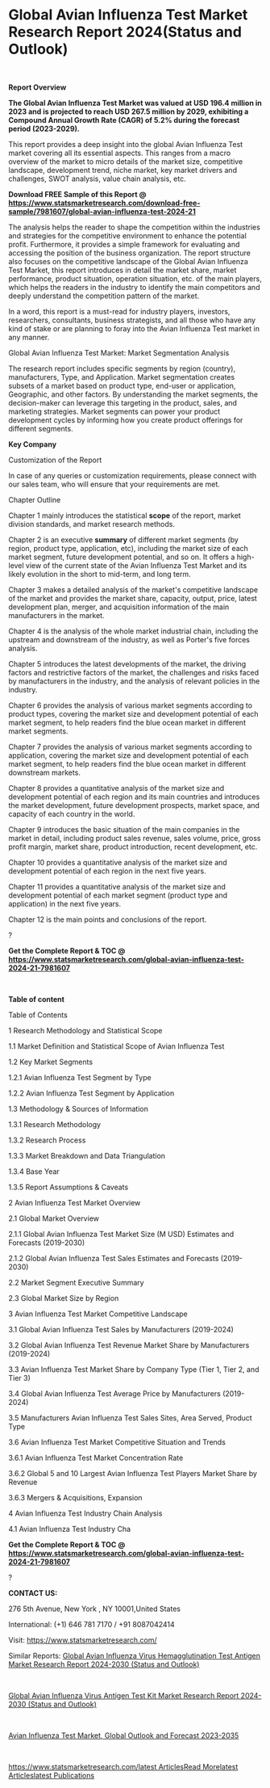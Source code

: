 <h1>Global Avian Influenza Test Market Research Report 2024(Status and Outlook)</h1><br/><p><strong>Report Overview</strong></p>
 
 
 
 <p><strong>The Global Avian Influenza Test Market was valued at USD 196.4 million in 2023 and is projected to reach USD 267.5 million by 2029, exhibiting a Compound Annual Growth Rate (<strong>CAGR</strong>) of 5.2% during the forecast period (2023-2029).</strong></p>
 
 
 
 <p>This report provides a deep insight into the global Avian Influenza Test market covering all its essential aspects. This ranges from a macro overview of the market to micro details of the market size, competitive landscape, development trend, niche market, key market drivers and challenges, SWOT analysis, value chain analysis, etc.</p>
 
 
 
 <p><strong>Download FREE Sample of this Report @ <a href="https://www.statsmarketresearch.com/download-free-sample/7981607/global-avian-influenza-test-2024-21">https://www.statsmarketresearch.com/download-free-sample/7981607/global-avian-influenza-test-2024-21</a></strong></p>
 
 
 
 <p>The analysis helps the reader to shape the competition within the industries and strategies for the competitive environment to enhance the potential profit. Furthermore, it provides a simple framework for evaluating and accessing the position of the business organization. The report structure also focuses on the competitive landscape of the Global Avian Influenza Test Market, this report introduces in detail the market share, market performance, product situation, operation situation, etc. of the main players, which helps the readers in the industry to identify the main competitors and deeply understand the competition pattern of the market.</p>
 
 
 
 <p>In a word, this report is a must-read for industry players, investors, researchers, consultants, business strategists, and all those who have any kind of stake or are planning to foray into the Avian Influenza Test market in any manner.</p>
 
 
 
 <p>Global Avian Influenza Test Market: Market Segmentation Analysis</p>
 
 
 
 <p>The research report includes specific segments by region (country), manufacturers, Type, and Application. Market segmentation creates subsets of a market based on product type, end-user or application, Geographic, and other factors. By understanding the market segments, the decision-maker can leverage this targeting in the product, sales, and marketing strategies. Market segments can power your product development cycles by informing how you create product offerings for different segments.</p>
 
 
 
 <p><strong>Key Company</strong></p>
 
 
 
 <p>Customization of the Report</p>
 
 
 
 <p>In case of any queries or customization requirements, please connect with our sales team, who will ensure that your requirements are met.</p>
 
 
 
 <p>Chapter Outline</p>
 
 
 
 <p>Chapter 1 mainly introduces the statistical <strong>scope</strong> of the report, market division standards, and market research methods.</p>
 
 
 
 <p>Chapter 2 is an executive <strong>summary</strong> of different market segments (by region, product type, application, etc), including the market size of each market segment, future development potential, and so on. It offers a high-level view of the current state of the Avian Influenza Test Market and its likely evolution in the short to mid-term, and long term.</p>
 
 
 
 <p>Chapter 3 makes a detailed analysis of the market&#39;s competitive landscape of the market and provides the market share, capacity, output, price, latest development plan, merger, and acquisition information of the main manufacturers in the market.</p>
 
 
 
 <p>Chapter 4 is the analysis of the whole market industrial chain, including the upstream and downstream of the industry, as well as Porter&#39;s five forces analysis.</p>
 
 
 
 <p>Chapter 5 introduces the latest developments of the market, the driving factors and restrictive factors of the market, the challenges and risks faced by manufacturers in the industry, and the analysis of relevant policies in the industry.</p>
 
 
 
 <p>Chapter 6 provides the analysis of various market segments according to product types, covering the market size and development potential of each market segment, to help readers find the blue ocean market in different market segments.</p>
 
 
 
 <p>Chapter 7 provides the analysis of various market segments according to application, covering the market size and development potential of each market segment, to help readers find the blue ocean market in different downstream markets.</p>
 
 
 
 <p>Chapter 8 provides a quantitative analysis of the market size and development potential of each region and its main countries and introduces the market development, future development prospects, market space, and capacity of each country in the world.</p>
 
 
 
 <p>Chapter 9 introduces the basic situation of the main companies in the market in detail, including product sales revenue, sales volume, price, gross profit margin, market share, product introduction, recent development, etc.</p>
 
 
 
 <p>Chapter 10 provides a quantitative analysis of the market size and development potential of each region in the next five years.</p>
 
 
 
 <p>Chapter 11 provides a quantitative analysis of the market size and development potential of each market segment (product type and application) in the next five years.</p>
 
 
 
 <p>Chapter 12 is the main points and conclusions of the report.</p>
 
 
 
 <p>? </p>
 
 
 
 <div><b>Get the Complete Report & TOC @ <a href="https://www.statsmarketresearch.com/global-avian-influenza-test-2024-21-7981607">https://www.statsmarketresearch.com/global-avian-influenza-test-2024-21-7981607</a></b></div>
 
 
 
 <p><br />
 
 <b>Table of content</b></p>
 
 
 
 <p>Table of Contents<br />
 
 1 Research Methodology and Statistical Scope<br />
 
 1.1 Market Definition and Statistical Scope of Avian Influenza Test<br />
 
 1.2 Key Market Segments<br />
 
 1.2.1 Avian Influenza Test Segment by Type<br />
 
 1.2.2 Avian Influenza Test Segment by Application<br />
 
 1.3 Methodology & Sources of Information<br />
 
 1.3.1 Research Methodology<br />
 
 1.3.2 Research Process<br />
 
 1.3.3 Market Breakdown and Data Triangulation<br />
 
 1.3.4 Base Year<br />
 
 1.3.5 Report Assumptions & Caveats<br />
 
 2 Avian Influenza Test Market Overview<br />
 
 2.1 Global Market Overview<br />
 
 2.1.1 Global Avian Influenza Test Market Size (M USD) Estimates and Forecasts (2019-2030)<br />
 
 2.1.2 Global Avian Influenza Test Sales Estimates and Forecasts (2019-2030)<br />
 
 2.2 Market Segment Executive Summary<br />
 
 2.3 Global Market Size by Region<br />
 
 3 Avian Influenza Test Market Competitive Landscape<br />
 
 3.1 Global Avian Influenza Test Sales by Manufacturers (2019-2024)<br />
 
 3.2 Global Avian Influenza Test Revenue Market Share by Manufacturers (2019-2024)<br />
 
 3.3 Avian Influenza Test Market Share by Company Type (Tier 1, Tier 2, and Tier 3)<br />
 
 3.4 Global Avian Influenza Test Average Price by Manufacturers (2019-2024)<br />
 
 3.5 Manufacturers Avian Influenza Test Sales Sites, Area Served, Product Type<br />
 
 3.6 Avian Influenza Test Market Competitive Situation and Trends<br />
 
 3.6.1 Avian Influenza Test Market Concentration Rate<br />
 
 3.6.2 Global 5 and 10 Largest Avian Influenza Test Players Market Share by Revenue<br />
 
 3.6.3 Mergers & Acquisitions, Expansion<br />
 
 4 Avian Influenza Test Industry Chain Analysis<br />
 
 4.1 Avian Influenza Test Industry Cha</p>
 
 
 
 <div><b>Get the Complete Report & TOC @ <a href="https://www.statsmarketresearch.com/global-avian-influenza-test-2024-21-7981607">https://www.statsmarketresearch.com/global-avian-influenza-test-2024-21-7981607</a></b></div>
 
 
 
 <p>? </p>
 
 
 
 <p><b>CONTACT US:</b><br />
 
 276 5th Avenue, New York , NY 10001,United States<br />
 
 International: (+1) 646 781 7170 / +91 8087042414<br />
 
 Visit: <a href="https://www.statsmarketresearch.com/">https://www.statsmarketresearch.com/</a><br />
 
 Similar Reports: <a href="https://www.statsmarketresearch.com/global-avian-influenza-test-2024-21-7981607">Global Avian Influenza Virus Hemagglutination Test Antigen Market Research Report 2024-2030 (Status and Outlook)</a><br />
 
 <br />
 
 <a href="https://www.statsmarketresearch.com/global-avian-influenza-test-2024-21-7981607">Global Avian Influenza Virus Antigen Test Kit Market Research Report 2024-2030 (Status and Outlook)</a><br />
 
 <br />
 
 <a href="https://www.statsmarketresearch.com/global-avian-influenza-test-2024-21-7981607">Avian Influenza Test Market, Global Outlook and Forecast 2023-2035</a><br />
 
 <br />
 
 <a href="https://gyeongbokgung.com">https://www.statsmarketresearch.com/</a><a href="https://hallyeomaritime.com">latest Articles</a><a href="https://jingwansa.com">Read More</a><a href="https://nguoiviet.jp/">latest Articles</a><a href="https://www.intelmarketresearch.com/">latest Publications</a></p>